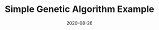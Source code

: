 ---
layout: default
short-title: Genetic Algorithm
title: Simple Genetic Algorithm Example
modal-id: 2
date: 2020-08-26
img: double_helix.jpg
alt: image-alt
icon: fa-dna
project-date: April 2021
description: This is a simple gemetic algorithm that finds a predefined string. It serves as an example and an excercise on how to build a very simple genetic algorithm. 
---